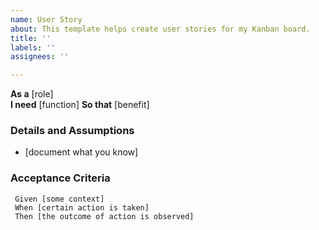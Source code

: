 ```yaml
---
name: User Story
about: This template helps create user stories for my Kanban board.
title: ''
labels: ''
assignees: ''

---
```


**As a** [role]  
**I need** [function] 
**So that** [benefit]  
   
### Details and Assumptions
* [document what you know]
   
### Acceptance Criteria  
   
```Gherkin
 Given [some context]
 When [certain action is taken]
 Then [the outcome of action is observed]
```
